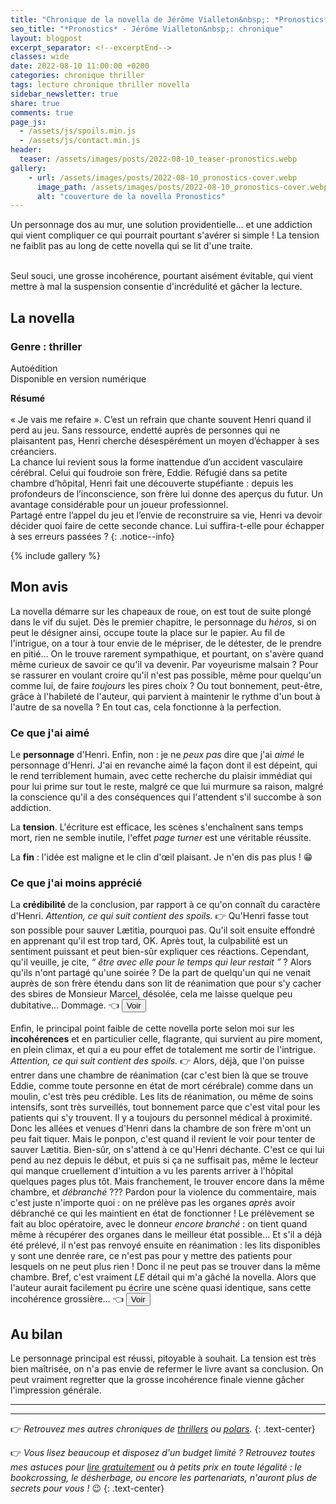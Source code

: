 ```yaml
---
title: "Chronique de la novella de Jérôme Vialleton&nbsp;: *Pronostics*"
seo_title: "*Pronostics* - Jérôme Vialleton&nbsp;: chronique"
layout: blogpost
excerpt_separator: <!--excerptEnd-->
classes: wide
date: 2022-08-10 11:00:00 +0200
categories: chronique thriller
tags: lecture chronique thriller novella
sidebar_newsletter: true
share: true
comments: true
page_js:
  - /assets/js/spoils.min.js
  - /assets/js/contact.min.js
header:
  teaser: /assets/images/posts/2022-08-10_teaser-pronostics.webp
gallery:
    - url: /assets/images/posts/2022-08-10_pronostics-cover.webp
      image_path: /assets/images/posts/2022-08-10_pronostics-cover.webp
      alt: "couverture de la novella Pronostics"
---
```


Un personnage dos au mur, une solution providentielle&hellip; et une addiction qui vient compliquer ce qui pourrait pourtant s'avérer si simple&nbsp;! La tension ne faiblit pas au long de cette novella qui se lit d'une traite.
<!--excerptEnd-->
<br />Seul souci, une grosse incohérence, pourtant aisément évitable, qui vient mettre à mal la suspension consentie d'incrédulité et gâcher la lecture.


<span class="fa fa-star rating_checked"></span>
<span class="fa fa-star rating_checked"></span>
<span class="fa fa-star rating_checked"></span>
<span class="fa fa-star rating_unchecked"></span>
<span class="fa fa-star rating_unchecked"></span>

## La novella

### Genre&nbsp;: thriller

Autoédition <br />
Disponible en version numérique

**Résumé**<br /><br />
«&nbsp;Je vais me refaire&nbsp;». C’est un refrain que chante souvent Henri quand il perd au jeu. Sans ressource, endetté auprès de personnes qui ne plaisantent pas, Henri cherche désespérément un moyen d’échapper à ses créanciers.<br />
La chance lui revient sous la forme inattendue d’un accident vasculaire cérébral. Celui qui foudroie son frère, Eddie.
Réfugié dans sa petite chambre d’hôpital, Henri fait une découverte stupéfiante&nbsp;: depuis les profondeurs de l’inconscience, son frère lui donne des aperçus du futur. Un avantage considérable pour un joueur professionnel. <br />
Partagé entre l’appel du jeu et l’envie de reconstruire sa vie, Henri va devoir décider quoi faire de cette seconde chance. Lui suffira-t-elle pour échapper à ses erreurs passées&nbsp;?
{: .notice--info}

{% include gallery %}



## Mon avis

La novella démarre sur les chapeaux de roue, on est tout de suite plongé dans le vif du sujet. Dès le premier chapitre, le personnage du *héros*, si on peut le désigner ainsi, occupe toute la place sur le papier. Au fil de l'intrigue, on a tour à tour envie de le mépriser, de le détester, de le prendre en pitié&hellip; On le trouve rarement sympathique, et pourtant, on s'avère quand même curieux de savoir ce qu'il va devenir. Par voyeurisme malsain&nbsp;? Pour se rassurer en voulant croire qu'il n'est pas possible, même pour quelqu'un comme lui, de faire *toujours* les pires choix&nbsp;? Ou tout bonnement, peut-être, grâce à l'habileté de l'auteur, qui parvient à maintenir le rythme d'un bout à l'autre de sa novella&nbsp;? En tout cas, cela fonctionne à la perfection.


### Ce que j'ai aimé

Le **personnage** d'Henri. Enfin, non&nbsp;: je ne *peux pas* dire que j'ai *aimé* le personnage d'Henri. J'ai en revanche aimé la façon dont il est dépeint, qui le rend terriblement humain, avec cette recherche du plaisir immédiat qui pour lui prime sur tout le reste, malgré ce que lui murmure sa raison, malgré la conscience qu'il a des conséquences qui l'attendent s'il succombe à son addiction.

La **tension**. L'écriture est efficace, les scènes s'enchaînent sans temps mort, rien ne semble inutile, l'effet *page turner* est une véritable réussite.

La **fin**&nbsp;: l'idée est maligne et le clin d'&oelig;il plaisant. Je n'en dis pas plus&nbsp;! 😁




### Ce que j'ai moins apprécié

La **crédibilité** de la conclusion, par rapport à ce qu'on connaît du caractère d'Henri.
*Attention, ce qui suit contient des spoils.* 👉
<span id="JV-spoil-1" class="hidden" markdown="1">
Qu'Henri fasse tout son possible pour sauver L&aelig;titia, pourquoi pas. Qu'il soit ensuite effondré en apprenant qu'il est trop tard, OK. Après tout, la culpabilité est un sentiment puissant et peut bien-sûr expliquer ces réactions. Cependant, qu'il veuille, je cite, *&ldquo;&nbsp;être avec elle pour le temps qui leur restait&nbsp;&rdquo;*&nbsp;? Alors qu'ils n'ont partagé qu'une soirée&nbsp;? De la part de quelqu'un qui ne venait auprès de son frère étendu dans son lit de réanimation que pour s'y cacher des sbires de Monsieur Marcel, désolée, cela me laisse quelque peu dubitative&hellip; Dommage.
👈 </span>
<button target-id="#JV-spoil-1" class="btn btn--primary btn--small" onclick="toggle(this)">Voir</button>

Enfin, le principal point faible de cette novella porte selon moi sur les **incohérences** et en particulier celle, flagrante, qui survient au pire moment, en plein climax, et qui a eu pour effet de totalement me sortir de l'intrigue.
*Attention, ce qui suit contient des spoils.* 👉
<span id="JV-spoil-2" class="hidden" markdown="1">
Alors, déjà, que l'on puisse entrer dans une chambre de réanimation (car c'est bien là que se trouve Eddie, comme toute personne en état de mort cérébrale) comme dans un moulin, c'est très peu crédible. Les lits de réanimation, ou même de soins intensifs, sont très surveillés, tout bonnement parce que c'est vital pour les patients qui s'y trouvent. Il y a toujours du personnel médical à proximité. Donc les allées et venues d'Henri dans la chambre de son frère m'ont un peu fait tiquer. Mais le ponpon, c'est quand il revient le voir pour tenter de sauver L&aelig;titia. Bien-sûr, on s'attend à ce qu'Henri déchante. C'est ce qui lui pend au nez depuis le début, et puis si ça ne suffisait pas, même le lecteur qui manque cruellement d'intuition a vu les parents arriver à l'hôpital quelques pages plus tôt. Mais franchement, le trouver encore dans la même chambre, et *débranché*&nbsp;??? Pardon pour la violence du commentaire, mais c'est juste n'importe quoi&nbsp;: on ne prélève pas les organes *après* avoir débranché ce qui les maintient en état de fonctionner&nbsp;! Le prélèvement se fait au bloc opératoire, avec le donneur *encore branché*&nbsp;: on tient quand même à récupérer des organes dans le meilleur état possible&hellip; Et s'il a déjà été prélevé, il n'est pas renvoyé ensuite en réanimation&nbsp;: les lits disponibles y sont une denrée rare, ce n'est pas pour y mettre des patients pour lesquels on ne peut plus rien&nbsp;! Donc il ne peut pas se trouver dans la même chambre. Bref, c'est vraiment *LE* détail qui m'a gâché la novella. Alors que l'auteur aurait facilement pu écrire une scène quasi identique, sans cette incohérence grossière&hellip;
👈 </span>
<button target-id="#JV-spoil-2" class="btn btn--primary btn--small" onclick="toggle(this)">Voir</button>


## Au bilan

Le personnage principal est réussi, pitoyable à souhait. La tension est très bien maîtrisée, on n'a pas envie de refermer le livre avant sa conclusion. On peut vraiment regretter que la grosse incohérence finale vienne gâcher l'impression générale.

---
---
👉 *Retrouvez mes autres chroniques de [thrillers](/blog/tags#thriller) ou [polars](/blog/tags#polar).*
{: .text-center}

👉 *Vous lisez beaucoup et disposez d'un budget limité&nbsp;? Retrouvez toutes mes astuces pour [lire gratuitement](/lecture/2022/08/22/lire-gratuitement.html) ou à petits prix en toute légalité&nbsp;: le bookcrossing, le désherbage, ou encore les partenariats, n'auront plus de secrets pour vous&nbsp;!* 😉
{: .text-center}
